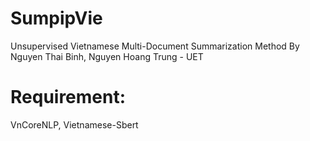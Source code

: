 # SumpipVie
Unsupervised Vietnamese Multi-Document Summarization Method
By Nguyen Thai Binh, Nguyen Hoang Trung - UET
# Requirement:
VnCoreNLP, Vietnamese-Sbert